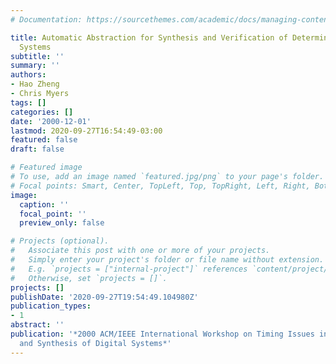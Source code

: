 ```yaml
---
# Documentation: https://sourcethemes.com/academic/docs/managing-content/

title: Automatic Abstraction for Synthesis and Verification of Deterministic Timed
  Systems
subtitle: ''
summary: ''
authors:
- Hao Zheng
- Chris Myers
tags: []
categories: []
date: '2000-12-01'
lastmod: 2020-09-27T16:54:49-03:00
featured: false
draft: false

# Featured image
# To use, add an image named `featured.jpg/png` to your page's folder.
# Focal points: Smart, Center, TopLeft, Top, TopRight, Left, Right, BottomLeft, Bottom, BottomRight.
image:
  caption: ''
  focal_point: ''
  preview_only: false

# Projects (optional).
#   Associate this post with one or more of your projects.
#   Simply enter your project's folder or file name without extension.
#   E.g. `projects = ["internal-project"]` references `content/project/deep-learning/index.md`.
#   Otherwise, set `projects = []`.
projects: []
publishDate: '2020-09-27T19:54:49.104980Z'
publication_types:
- 1
abstract: ''
publication: '*2000 ACM/IEEE International Workshop on Timing Issues in the Specification
  and Synthesis of Digital Systems*'
---
```

